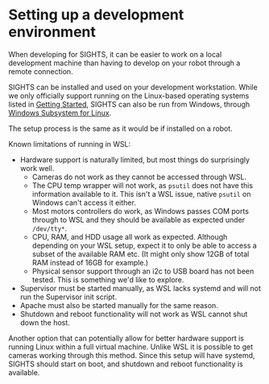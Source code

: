 # Setting up a development environment

When developing for SIGHTS, it can be easier to work on a local development machine than having to develop on your robot through a remote connection.

SIGHTS can be installed and used on your development workstation. While we only officially support running on the Linux-based operating systems listed in [Getting Started](getting_started.md), SIGHTS can also be run from Windows, through [Windows Subsystem for Linux](https://docs.microsoft.com/en-us/windows/wsl/install-win10).

The setup process is the same as it would be if installed on a robot.

Known limitations of running in WSL:

- Hardware support is naturally limited, but most things do surprisingly work well.
  - Cameras do not work as they cannot be accessed through WSL.
  - The CPU temp wrapper will not work, as `psutil` does not have this information available to it. This isn't a WSL issue, native `psutil` on Windows can't access it either.
  - Most motors controllers do work, as Windows passes COM ports through to WSL and they should be available as expected under `/dev/tty*`.
  - CPU, RAM, and HDD usage all work as expected. Although depending on your WSL setup, expect it to only be able to access a subset of the available RAM etc. (It might only show 12GB of total RAM instead of 16GB for example.)
  - Physical sensor support through an i2c to USB board has not been tested. This is something we'd like to explore.
- Supervisor must be started manually, as WSL lacks systemd and will not run the Supervisor init script.
- Apache must also be started manually for the same reason.
- Shutdown and reboot functionality will not work as WSL cannot shut down the host.

Another option that can potentially allow for better hardware support is running Linux within a full virtual machine. Unlike WSL it is possible to get cameras working through this method. Since this setup will have systemd, SIGHTS should start on boot, and shutdown and reboot functionality is available.
